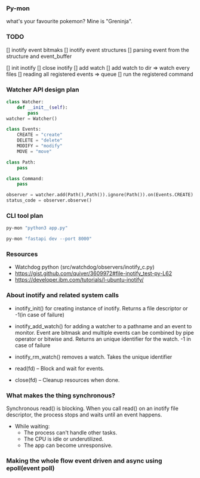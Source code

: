 ### Py-mon
what's your favourite pokemon? Mine is "Greninja".

### TODO
[] inotify event bitmaks
[] inotify event structures
[] parsing event from the structure and event_buffer
 
[] init inotify
[] close inotify
[] add watch
[] add watch to dir => watch every files
[] reading all registered events => queue
[] run the registered command

### Watcher API design plan
```py
class Watcher:
    def __init__(self):
        pass
watcher = Watcher()

class Events:
    CREATE = "create"
    DELETE = "delete"
    MODIFY = "modify"
    MOVE = "move"

class Path:
    pass

class Command:
    pass

observer = watcher.add(Path(),Path()).ignore(Path()).on(Events.CREATE).run(Command)
status_code = observer.observe()
```

### CLI tool plan
```bash
py-mon "python3 app.py"

py-mon "fastapi dev --port 8000"
```

### Resources
* Watchdog python (src/watchdog/observers/inotify_c.py)
* https://gist.github.com/quiver/3609972#file-inotify_test-py-L62
* https://developer.ibm.com/tutorials/l-ubuntu-inotify/

### About inotify and related system calls
* inotify_init() for creating instance of inotify. Returns a file descriptor or -1(in case of failure)

* inotify_add_watch() for adding a watcher to a pathname and an event to monitor. Event are bitmask and multiple events can be combined by pipe operator or bitwise and.
Returns an unique identifier for the watch.
-1 in case of failure

* inotify_rm_watch() removes a watch. Takes the unique identifier

* read(fd) – Block and wait for events.

* close(fd) – Cleanup resources when done.

### What makes the thing synchronous?
Synchronous read() is blocking.
When you call read() on an inotify file descriptor, the process stops and waits until an event happens.
* While waiting:
    * The process can't handle other tasks.
    * The CPU is idle or underutilized.
    * The app can become unresponsive.

### Making the whole flow event driven and async using epoll(event poll)
